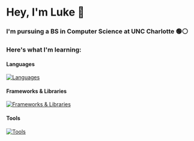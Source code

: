 # Hey, I'm Luke 👋

### I'm pursuing a BS in Computer Science at UNC Charlotte 🟢⚪
### Here's what I'm learning:

#### Languages
[![Languages](https://skillicons.dev/icons?i=html,css,js,py,java)](https://skillicons.dev)

#### Frameworks & Libraries
[![Frameworks & Libraries](https://skillicons.dev/icons?i=react,webpack)](https://skillicons.dev)

#### Tools
[![Tools](https://skillicons.dev/icons?i=godot,npm)](https://skillicons.dev)
